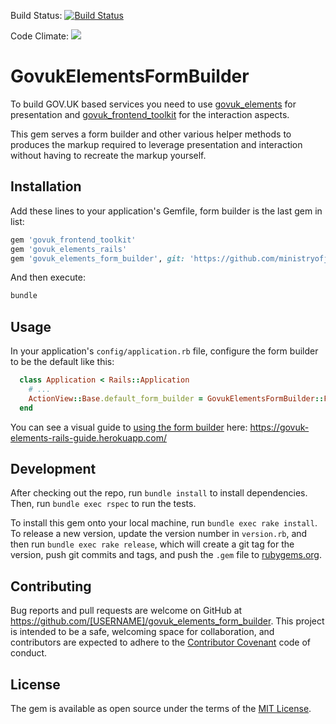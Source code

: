 Build Status: [![Build Status](https://travis-ci.org/ministryofjustice/govuk_elements_form_builder.svg)](https://travis-ci.org/ministryofjustice/govuk_elements_form_builder)

Code Climate: <a href="https://codeclimate.com/github/ministryofjustice/govuk_elements_form_builder"><img src="https://codeclimate.com/github/ministryofjustice/govuk_elements_form_builder/badges/gpa.svg" /></a>

# GovukElementsFormBuilder

To build GOV.UK based services you need to use [govuk_elements](https://github.com/alphagov/govuk_elements) for presentation and [govuk_frontend_toolkit](https://github.com/alphagov/govuk_frontend_toolkit) for the interaction aspects.

This gem serves a form builder and other various helper methods to produces the markup required to leverage presentation and interaction without having to recreate the markup yourself.

## Installation

Add these lines to your application's Gemfile, form builder is the last gem in list:

```ruby
gem 'govuk_frontend_toolkit'
gem 'govuk_elements_rails'
gem 'govuk_elements_form_builder', git: 'https://github.com/ministryofjustice/govuk_elements_form_builder.git'
```

And then execute:

```sh
bundle
```

## Usage

In your application's `config/application.rb` file, configure the form builder to be the default like this:

```rb
  class Application < Rails::Application
    # ...
    ActionView::Base.default_form_builder = GovukElementsFormBuilder::FormBuilder
  end
```

You can see a visual guide to [using the form builder](https://govuk-elements-rails-guide.herokuapp.com/) here:
https://govuk-elements-rails-guide.herokuapp.com/

## Development

After checking out the repo, run `bundle install` to install dependencies. Then, run `bundle exec rspec` to run the tests.

To install this gem onto your local machine, run `bundle exec rake install`. To release a new version, update the version number in `version.rb`, and then run `bundle exec rake release`, which will create a git tag for the version, push git commits and tags, and push the `.gem` file to [rubygems.org](https://rubygems.org).

## Contributing

Bug reports and pull requests are welcome on GitHub at https://github.com/[USERNAME]/govuk_elements_form_builder. This project is intended to be a safe, welcoming space for collaboration, and contributors are expected to adhere to the [Contributor Covenant](contributor-covenant.org) code of conduct.


## License

The gem is available as open source under the terms of the [MIT License](http://opensource.org/licenses/MIT).
